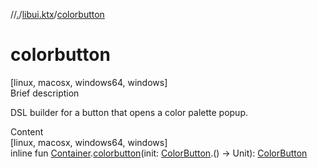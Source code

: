 //[.](../index.md)/[libui.ktx](index.md)/[colorbutton](colorbutton.md)



# colorbutton  
[linux, macosx, windows64, windows]  
Brief description  


DSL builder for a button that opens a color palette popup.

  
  
  
Content  
[linux, macosx, windows64, windows]  
inline fun [Container](-container/index.md).[colorbutton](colorbutton.md)(init: [ColorButton](-color-button/index.md).() -> Unit): [ColorButton](-color-button/index.md)  



